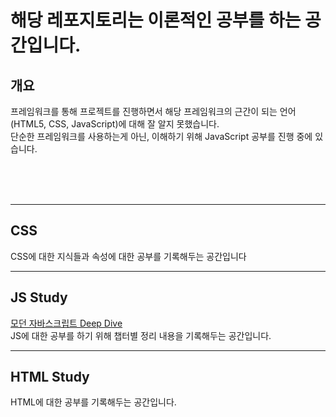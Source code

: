 # 해당 레포지토리는 이론적인 공부를 하는 공간입니다.

## 개요 
프레임워크를 통해 프로젝트를 진행하면서 해당 프레임워크의 근간이 되는 언어(HTML5, CSS, JavaScript)에 대해 잘 알지 못했습니다.<br>
단순한 프레임워크를 사용하는게 아닌, 이해하기 위해 JavaScript 공부를 진행 중에 있습니다. <br>

<br>
<br>
<br>

<hr>

## CSS
CSS에 대한 지식들과 속성에 대한 공부를 기록해두는 공간입니다


<hr>

## JS Study
[모던 자바스크립트 Deep Dive](http://www.yes24.com/Product/Goods/92742567)
<br>JS에 대한 공부를 하기 위해 챕터별 정리 내용을 기록해두는 공간입니다.

<hr>

## HTML Study
HTML에 대한 공부를 기록해두는 공간입니다.
